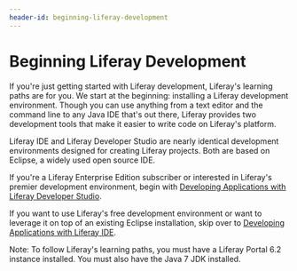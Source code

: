 ```yaml
---
header-id: beginning-liferay-development
---
```


# Beginning Liferay Development

If you're just getting started with Liferay development, Liferay's learning
paths are for you. We start at the beginning: installing a Liferay development
environment. Though you can use anything from a text editor and the command line
to any Java IDE that's out there, Liferay provides two development tools that
make it easier to write code on Liferay's platform. 

Liferay IDE and Liferay Developer Studio are nearly identical development
environments designed for creating Liferay projects. Both are based on Eclipse,
a widely used open source IDE. 

If you're a Liferay Enterprise Edition subscriber or interested in Liferay's
premier development environment, begin with 
[Developing Applications with Liferay Developer Studio](/docs/6-2/tutorials/-/knowledge_base/t/developing-applications-with-liferay-developer-stu).

If you want to use Liferay's free development environment or want to leverage
it on top of an existing Eclipse installation, skip over to 
[Developing Applications with Liferay IDE](/docs/6-2/tutorials/-/knowledge_base/t/developing-apps-with-liferay-ide). 
 
Note: To follow Liferay's learning paths, you must have a Liferay Portal 6.2
instance installed. You must also have the Java 7 JDK installed.
